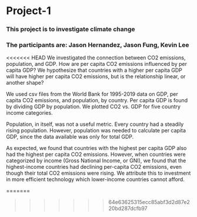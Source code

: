 # Project-1

### This project is to investigate climate change

### The participants are: Jason Hernandez, Jason Fung, Kevin Lee

<<<<<<< HEAD
We investigated the connection between CO2 emissions, population, and GDP. How are per capita CO2 emissions influenced by per capita GDP? We hypothesize that countries with a higher per capita GDP will have higher per capita CO2 emissions, but is the relationship linear, or another shape?

We used csv files from the World Bank for 1995-2019 data on GDP, per capita CO2 emissions, and population, by country. Per capita GDP is found by dividing GDP by population. We plotted CO2 vs. GDP for five country income categories.

Population, in itself, was not a useful metric. Every country had a steadily rising population. However, population was needed to calculate per capita GDP, since the data available was only for total GDP.

As expected, we found that countries with the highest per capita GDP also had the highest per capita CO2 emissions. However, when countries were categorized by income (Gross National Income, or GNI), we found that the highest-income countries had declining per-capita CO2 emissions, even though their total CO2 emissions were rising. We attribute this to investment in more efficient technology which lower-income countries cannot afford.


=======
>>>>>>> 64e63625315ecc85abf3d2d87e220bd287dcfb97
